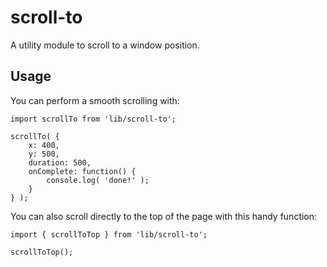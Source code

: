 scroll-to
=========

A utility module to scroll to a window position.

## Usage

You can perform a smooth scrolling with:

```es6
import scrollTo from 'lib/scroll-to'; 

scrollTo( {
	x: 400,
	y: 500,
	duration: 500,
	onComplete: function() {
		console.log( 'done!' );
	}
} );
```

You can also scroll directly to the top of the page with this handy function:

```es6
import { scrollToTop } from 'lib/scroll-to'; 

scrollToTop();
```
